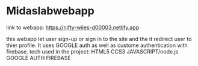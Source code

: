 # Midaslabwebapp
link to webapp:
https://nifty-wiles-d00003.netlify.app

this webapp let user sign-up or sign in to the site and the it redirect user to thier profile.
It uses GOOGLE auth as well as custome authentication with firebase.
tech used in the project:
HTML5
CCS3
JAVASCRIPT/node.js
GOOGLE AUTH
FIREBASE
